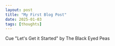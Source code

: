 ```yaml
---
layout: post
title: "My First Blog Post"
date: 2025-01-03
tags: [thoughts]
---
```

Cue "Let's Get it Started" by The Black Eyed Peas
